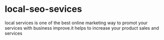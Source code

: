 local-seo-sevices
=================

local services is one of the best online marketing way to promot  your services with business improve.it helps to increase your product sales and services
